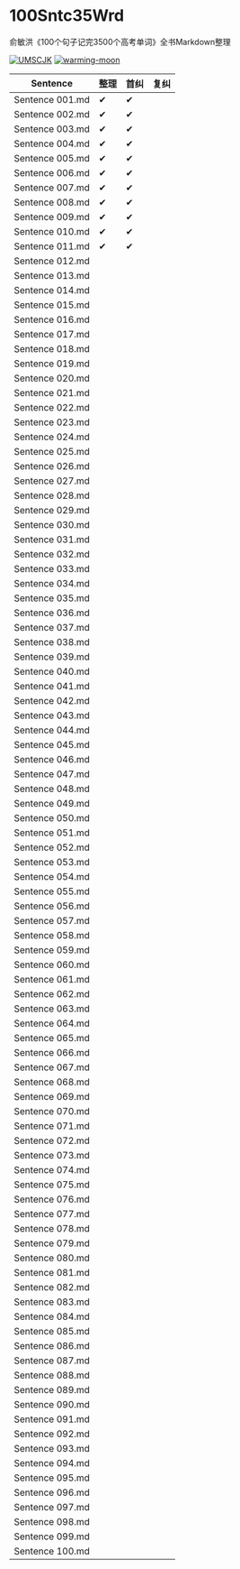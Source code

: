 # 100Sntc35Wrd
俞敏洪《100个句子记完3500个高考单词》全书Markdown整理

[![UMSCJK](https://img.shields.io/badge/GitHub-UMSCJK-FF6138)](https://github.com/UMSCJK)
[![warming-moon](https://img.shields.io/badge/GitHub-warming--moon-6b4c43)](https://github.com/warming-moon)

| Sentence        | 整理 | 首纠 | 复纠 |
| --------------- | ---- | ---- | ---- |
| Sentence 001.md | ✔    | ✔    |      |
| Sentence 002.md | ✔    | ✔    |      |
| Sentence 003.md | ✔    | ✔    |      |
| Sentence 004.md | ✔    | ✔    |      |
| Sentence 005.md | ✔    | ✔    |      |
| Sentence 006.md | ✔    | ✔    |      |
| Sentence 007.md | ✔    | ✔    |      |
| Sentence 008.md | ✔    | ✔    |      |
| Sentence 009.md | ✔    | ✔    |      |
| Sentence 010.md | ✔    | ✔    |      |
| Sentence 011.md | ✔    | ✔    |      |
| Sentence 012.md |      |      |      |
| Sentence 013.md |      |      |      |
| Sentence 014.md |      |      |      |
| Sentence 015.md |      |      |      |
| Sentence 016.md |      |      |      |
| Sentence 017.md |      |      |      |
| Sentence 018.md |      |      |      |
| Sentence 019.md |      |      |      |
| Sentence 020.md |      |      |      |
| Sentence 021.md |      |      |      |
| Sentence 022.md |      |      |      |
| Sentence 023.md |      |      |      |
| Sentence 024.md |      |      |      |
| Sentence 025.md |      |      |      |
| Sentence 026.md |      |      |      |
| Sentence 027.md |      |      |      |
| Sentence 028.md |      |      |      |
| Sentence 029.md |      |      |      |
| Sentence 030.md |      |      |      |
| Sentence 031.md |      |      |      |
| Sentence 032.md |      |      |      |
| Sentence 033.md |      |      |      |
| Sentence 034.md |      |      |      |
| Sentence 035.md |      |      |      |
| Sentence 036.md |      |      |      |
| Sentence 037.md |      |      |      |
| Sentence 038.md |      |      |      |
| Sentence 039.md |      |      |      |
| Sentence 040.md |      |      |      |
| Sentence 041.md |      |      |      |
| Sentence 042.md |      |      |      |
| Sentence 043.md |      |      |      |
| Sentence 044.md |      |      |      |
| Sentence 045.md |      |      |      |
| Sentence 046.md |      |      |      |
| Sentence 047.md |      |      |      |
| Sentence 048.md |      |      |      |
| Sentence 049.md |      |      |      |
| Sentence 050.md |      |      |      |
| Sentence 051.md |      |      |      |
| Sentence 052.md |      |      |      |
| Sentence 053.md |      |      |      |
| Sentence 054.md |      |      |      |
| Sentence 055.md |      |      |      |
| Sentence 056.md |      |      |      |
| Sentence 057.md |      |      |      |
| Sentence 058.md |      |      |      |
| Sentence 059.md |      |      |      |
| Sentence 060.md |      |      |      |
| Sentence 061.md |      |      |      |
| Sentence 062.md |      |      |      |
| Sentence 063.md |      |      |      |
| Sentence 064.md |      |      |      |
| Sentence 065.md |      |      |      |
| Sentence 066.md |      |      |      |
| Sentence 067.md |      |      |      |
| Sentence 068.md |      |      |      |
| Sentence 069.md |      |      |      |
| Sentence 070.md |      |      |      |
| Sentence 071.md |      |      |      |
| Sentence 072.md |      |      |      |
| Sentence 073.md |      |      |      |
| Sentence 074.md |      |      |      |
| Sentence 075.md |      |      |      |
| Sentence 076.md |      |      |      |
| Sentence 077.md |      |      |      |
| Sentence 078.md |      |      |      |
| Sentence 079.md |      |      |      |
| Sentence 080.md |      |      |      |
| Sentence 081.md |      |      |      |
| Sentence 082.md |      |      |      |
| Sentence 083.md |      |      |      |
| Sentence 084.md |      |      |      |
| Sentence 085.md |      |      |      |
| Sentence 086.md |      |      |      |
| Sentence 087.md |      |      |      |
| Sentence 088.md |      |      |      |
| Sentence 089.md |      |      |      |
| Sentence 090.md |      |      |      |
| Sentence 091.md |      |      |      |
| Sentence 092.md |      |      |      |
| Sentence 093.md |      |      |      |
| Sentence 094.md |      |      |      |
| Sentence 095.md |      |      |      |
| Sentence 096.md |      |      |      |
| Sentence 097.md |      |      |      |
| Sentence 098.md |      |      |      |
| Sentence 099.md |      |      |      |
| Sentence 100.md |      |      |      |